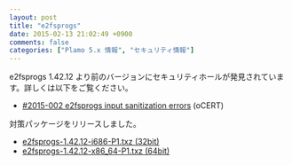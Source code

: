 ```yaml
---
layout: post
title: "e2fsprogs"
date: 2015-02-13 21:02:49 +0900
comments: false
categories: ["Plamo 5.x 情報", "セキュリティ情報"]
---
```


e2fsprogs 1.42.12 より前のバージョンにセキュリティホールが発見されています。詳しくは以下をご覧ください。

* [#2015-002 e2fsprogs input sanitization errors](http://www.ocert.org/advisories/ocert-2015-002.html) (oCERT)

対策パッケージをリリースしました。

* [e2fsprogs-1.42.12-i686-P1.txz (32bit)](ftp://plamo.linet.gr.jp/pub/Plamo-5.x/x86/plamo/00_base/e2fsprogs-1.42.12-i686-P1.txz)
* [e2fsprogs-1.42.12-x86_64-P1.txz (64bit)](ftp://plamo.linet.gr.jp/pub/Plamo-5.x/x86_64/plamo/00_base/e2fsprogs-1.42.12-x86_64-P1.txz)